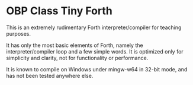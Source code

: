 # OBP Class Tiny Forth

This is an extremely rudimentary Forth interpreter/compiler for
teaching purposes.

It has only the most basic elements of Forth, namely the
interpreter/compiler loop and a few simple words.  It is optimized
only for simplicity and clarity, not for functionality or performance.

It is known to compile on Windows under mingw-w64 in 32-bit mode,
and has not been tested anywhere else.
